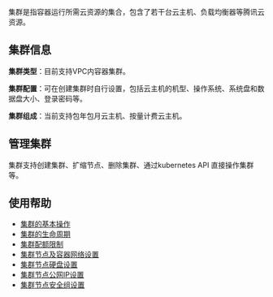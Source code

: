 集群是指容器运行所需云资源的集合，包含了若干台云主机、负载均衡器等腾讯云资源。

## 集群信息

**集群类型**：目前支持VPC内容器集群。

**集群配置**：可在创建集群时自行设置，包括云主机的机型、操作系统、系统盘和数据盘大小、登录密码等。

**集群组成**：当前支持包年包月云主机、按量计费云主机。

## 管理集群
集群支持创建集群、扩缩节点、删除集群、通过kubernetes API 直接操作集群等。

## 使用帮助
- [集群的基本操作]()
- [集群的生命周期]()
- [集群配额限制]()
- [集群节点及容器网络设置]()
- [集群节点硬盘设置]()
- [集群节点公网IP设置]()
- [集群节点安全组设置]()
